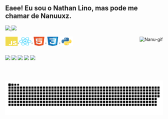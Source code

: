 ## Eaee! Eu sou o Nathan Lino, mas pode me chamar de Nanuuxz.


<div>
  <a href="https://github.com/Nanuuxz">
  <img height="180em" src="https://github-readme-stats.vercel.app/api?username=Nanuuxz&show_icons=true&theme=dark&include_all_commits=true&count_private=true"/>
  <img height="180em" src="https://github-readme-stats.vercel.app/api/top-langs/?username=Nanuuxz&layout=compact&langs_count=7&theme=dark"/>
</div>

<div style="display: inline_block"><br>
  <img align="center" alt="Nanu-Js" height="30" width="40" src="https://raw.githubusercontent.com/devicons/devicon/master/icons/javascript/javascript-plain.svg">
  <img align="center" alt="Nanu-React" height="30" width="40" src="https://raw.githubusercontent.com/devicons/devicon/master/icons/react/react-original.svg">
  <img align="center" alt="Nanu-HTML" height="30" width="40" src="https://raw.githubusercontent.com/devicons/devicon/master/icons/html5/html5-original.svg">
  <img align="center" alt="Nanu-CSS" height="30" width="40" src="https://raw.githubusercontent.com/devicons/devicon/master/icons/css3/css3-original.svg">
  <img align="center" alt="Nanu-Python" height="30" width="40" src="https://raw.githubusercontent.com/devicons/devicon/master/icons/python/python-original.svg">
  <img align="right" height="140em" alt="Nanu-gif" src="https://media.discordapp.net/attachments/811649788012920883/883357608830967808/20210903_112701.gif">
</div>

##

<div>
  <a href="https://youtube.com/channel/UCvt9p9Kzs1X0fHQA5SgC3WA" target="_blank"><img src="https://img.shields.io/badge/YouTube-FF0000?style=for-the-badge&logo=youtube&logoColor=white" target="_blank"></a>
  <a href="https://instagram.com/nanuuxz" target="_blank"><img src="https://img.shields.io/badge/-Instagram-%23E4405F?style=for-the-badge&logo=instagram&logoColor=white" target="_blank"></a>
 	<a href="https://www.twitch.tv/nanuuxz" target="_blank"><img src="https://img.shields.io/badge/Twitch-9146FF?style=for-the-badge&logo=twitch&logoColor=white" target="_blank"></a>
  <a href = "mailto:contatonanuuxz@gmail.com"><img src="https://img.shields.io/badge/-Gmail-%23333?style=for-the-badge&logo=gmail&logoColor=white" target="_blank"></a>
  <a href="https://www.linkedin.com/in/nathan-lino-4bb36a1b6" target="_blank"><img src="https://img.shields.io/badge/-LinkedIn-%230077B5?style=for-the-badge&logo=linkedin&logoColor=white" target="_blank"></a>
  
  ![Snake animation](https://github.com/Nanuuxz/Nanuuxz/blob/output/github-contribution-grid-snake.svg)
  
  </div>
